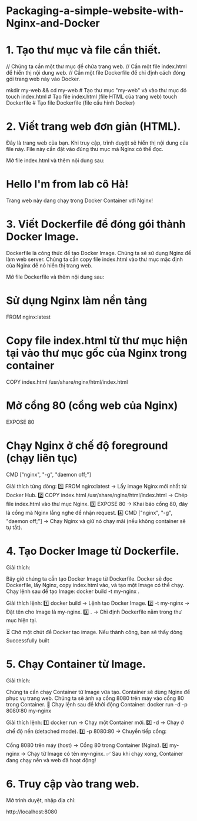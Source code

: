 # Packaging-a-simple-website-with-Nginx-and-Docker

# 1. Tạo thư mục và file cần thiết.
// Chúng ta cần một thư mục để chứa trang web.
// Cần một file index.html để hiển thị nội dung web.
// Cần một file Dockerfile để chỉ định cách đóng gói trang web này vào Docker.

mkdir my-web && cd my-web  # Tạo thư mục "my-web" và vào thư mục đó
touch index.html           # Tạo file index.html (file HTML của trang web)
touch Dockerfile           # Tạo file Dockerfile (file cấu hình Docker)


# 2. Viết trang web đơn giản (HTML).

Đây là trang web của bạn. Khi truy cập, trình duyệt sẽ hiển thị nội dung của file này.
File này cần đặt vào đúng thư mục mà Nginx có thể đọc.

Mở file index.html và thêm nội dung sau:
<h1>Hello I'm from lab cô Hà!</h1>
<p>Trang web này đang chạy trong Docker Container với Nginx!</p>


# 3. Viết Dockerfile để đóng gói thành Docker Image.
Dockerfile là công thức để tạo Docker Image.
Chúng ta sẽ sử dụng Nginx để làm web server.
Chúng ta cần copy file index.html vào thư mục mặc định của Nginx để nó hiển thị trang web.

Mở file Dockerfile và thêm nội dung sau:
# Sử dụng Nginx làm nền tảng
FROM nginx:latest

# Copy file index.html từ thư mục hiện tại vào thư mục gốc của Nginx trong container
COPY index.html /usr/share/nginx/html/index.html

# Mở cổng 80 (cổng web của Nginx)
EXPOSE 80

# Chạy Nginx ở chế độ foreground (chạy liên tục)
CMD ["nginx", "-g", "daemon off;"]

Giải thích từng dòng:
1️⃣ FROM nginx:latest → Lấy image Nginx mới nhất từ Docker Hub.
2️⃣ COPY index.html /usr/share/nginx/html/index.html → Chép file index.html vào thư mục Nginx.
3️⃣ EXPOSE 80 → Khai báo cổng 80, đây là cổng mà Nginx lắng nghe để nhận request.
4️⃣ CMD ["nginx", "-g", "daemon off;"] → Chạy Nginx và giữ nó chạy mãi (nếu không container sẽ tự tắt).

# 4. Tạo Docker Image từ Dockerfile.
Giải thích:

Bây giờ chúng ta cần tạo Docker Image từ Dockerfile.
Docker sẽ đọc Dockerfile, lấy Nginx, copy index.html vào, và tạo một Image có thể chạy.
Chạy lệnh sau để tạo Image:
docker build -t my-nginx .

Giải thích lệnh:
1️⃣ docker build → Lệnh tạo Docker Image.
2️⃣ -t my-nginx → Đặt tên cho Image là my-nginx.
3️⃣ . → Chỉ định Dockerfile nằm trong thư mục hiện tại.

⏳ Chờ một chút để Docker tạo image. Nếu thành công, bạn sẽ thấy dòng Successfully built


# 5. Chạy Container từ Image.

Giải thích:

Chúng ta cần chạy Container từ Image vừa tạo.
Container sẽ dùng Nginx để phục vụ trang web.
Chúng ta sẽ ánh xạ cổng 8080 trên máy vào cổng 80 trong Container.
📌 Chạy lệnh sau để khởi động Container:
docker run -d -p 8080:80 my-nginx

Giải thích lệnh:
1️⃣ docker run → Chạy một Container mới.
2️⃣ -d → Chạy ở chế độ nền (detached mode).
3️⃣ -p 8080:80 → Chuyển tiếp cổng:

Cổng 8080 trên máy (host) → Cổng 80 trong Container (Nginx).
4️⃣ my-nginx → Chạy từ Image có tên my-nginx.
✅ Sau khi chạy xong, Container đang chạy nền và web đã hoạt động!

# 6. Truy cập vào trang web.
Mở trình duyệt, nhập địa chỉ:

http://localhost:8080  



